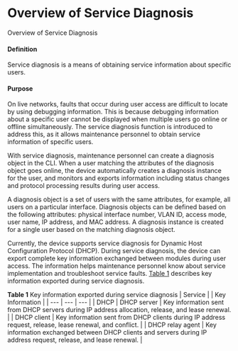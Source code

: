Overview of Service Diagnosis
=============================

Overview of Service Diagnosis

#### Definition

Service diagnosis is a means of obtaining service information about specific users.


#### Purpose

On live networks, faults that occur during user access are difficult to locate by using debugging information. This is because debugging information about a specific user cannot be displayed when multiple users go online or offline simultaneously. The service diagnosis function is introduced to address this, as it allows maintenance personnel to obtain service information of specific users.

With service diagnosis, maintenance personnel can create a diagnosis object in the CLI. When a user matching the attributes of the diagnosis object goes online, the device automatically creates a diagnosis instance for the user, and monitors and exports information including status changes and protocol processing results during user access.

A diagnosis object is a set of users with the same attributes, for example, all users on a particular interface. Diagnosis objects can be defined based on the following attributes: physical interface number, VLAN ID, access mode, user name, IP address, and MAC address. A diagnosis instance is created for a single user based on the matching diagnosis object.

Currently, the device supports service diagnosis for Dynamic Host Configuration Protocol (DHCP). During service diagnosis, the device can export complete key information exchanged between modules during user access. The information helps maintenance personnel know about service implementation and troubleshoot service faults. [Table 1](#EN-US_CONCEPT_0000001512837654__table_01) describes key information exported during service diagnosis.

**Table 1** Key information exported during service diagnosis
| Service | | Key Information |
| --- | --- | --- |
| DHCP | DHCP server | Key information sent from DHCP servers during IP address allocation, release, and lease renewal. |
| DHCP client | Key information sent from DHCP clients during IP address request, release, lease renewal, and conflict. |
| DHCP relay agent | Key information exchanged between DHCP clients and servers during IP address request, release, and lease renewal. |